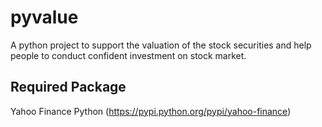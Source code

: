 # pyvalue
A python project to support the valuation of the stock securities and help people to conduct confident investment on stock market.

## Required Package
Yahoo Finance Python (https://pypi.python.org/pypi/yahoo-finance)